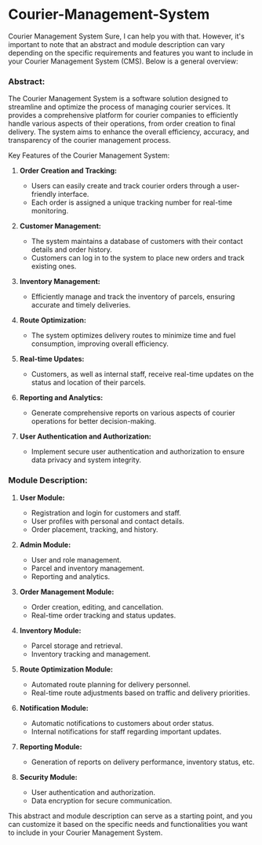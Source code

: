 # Courier-Management-System
Courier Management System
Sure, I can help you with that. However, it's important to note that an abstract and module description can vary depending on the specific requirements and features you want to include in your Courier Management System (CMS). Below is a general overview:

### Abstract:

The Courier Management System is a software solution designed to streamline and optimize the process of managing courier services. It provides a comprehensive platform for courier companies to efficiently handle various aspects of their operations, from order creation to final delivery. The system aims to enhance the overall efficiency, accuracy, and transparency of the courier management process.

Key Features of the Courier Management System:
1. **Order Creation and Tracking:**
   - Users can easily create and track courier orders through a user-friendly interface.
   - Each order is assigned a unique tracking number for real-time monitoring.

2. **Customer Management:**
   - The system maintains a database of customers with their contact details and order history.
   - Customers can log in to the system to place new orders and track existing ones.

3. **Inventory Management:**
   - Efficiently manage and track the inventory of parcels, ensuring accurate and timely deliveries.

4. **Route Optimization:**
   - The system optimizes delivery routes to minimize time and fuel consumption, improving overall efficiency.

5. **Real-time Updates:**
   - Customers, as well as internal staff, receive real-time updates on the status and location of their parcels.

6. **Reporting and Analytics:**
   - Generate comprehensive reports on various aspects of courier operations for better decision-making.

7. **User Authentication and Authorization:**
   - Implement secure user authentication and authorization to ensure data privacy and system integrity.

### Module Description:

1. **User Module:**
   - Registration and login for customers and staff.
   - User profiles with personal and contact details.
   - Order placement, tracking, and history.

2. **Admin Module:**
   - User and role management.
   - Parcel and inventory management.
   - Reporting and analytics.

3. **Order Management Module:**
   - Order creation, editing, and cancellation.
   - Real-time order tracking and status updates.

4. **Inventory Module:**
   - Parcel storage and retrieval.
   - Inventory tracking and management.

5. **Route Optimization Module:**
   - Automated route planning for delivery personnel.
   - Real-time route adjustments based on traffic and delivery priorities.

6. **Notification Module:**
   - Automatic notifications to customers about order status.
   - Internal notifications for staff regarding important updates.

7. **Reporting Module:**
   - Generation of reports on delivery performance, inventory status, etc.

8. **Security Module:**
   - User authentication and authorization.
   - Data encryption for secure communication.

This abstract and module description can serve as a starting point, and you can customize it based on the specific needs and functionalities you want to include in your Courier Management System.
